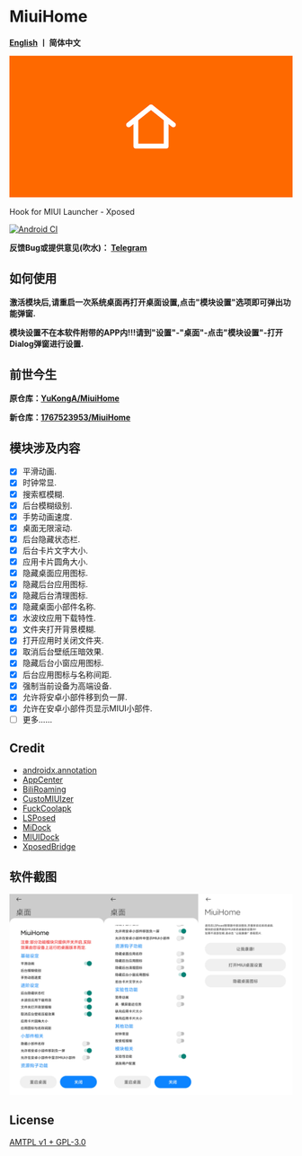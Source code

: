 # MiuiHome

__[English](https://github.com/1767523953/MiuiHome/blob/main/README.md)  丨 简体中文__

![Launcher](https://github.com/1767523953/MiuiHome/blob/main/Pic/Launcher.png)

Hook for MIUI Launcher - Xposed

[![Android CI](https://github.com/1767523953/MiuiHome/actions/workflows/main.yml/badge.svg)](https://github.com/1767523953/MiuiHome/actions/workflows/main.yml)

 __反馈Bug或提供意见(吹水)： [Telegram](https://t.me/MiuiHome_Xposed)__

## 如何使用

__激活模块后,请重启一次系统桌面再打开桌面设置,点击"模块设置"选项即可弹出功能弹窗.__

__模块设置不在本软件附带的APP内!!!请到"设置"-"桌面"-点击"模块设置"-打开Dialog弹窗进行设置.__

## 前世今生

__原仓库：[YuKongA/MiuiHome](https://github.com/YuKongA/MiuiHome)__

__新仓库：[1767523953/MiuiHome](https://github.com/1767523953/MiuiHome)__

## 模块涉及内容

- [x] 平滑动画.
- [x] 时钟常显.
- [x] 搜索框模糊.
- [x] 后台模糊级别.
- [x] 手势动画速度.
- [x] 桌面无限滚动.
- [x] 后台隐藏状态栏.
- [x] 后台卡片文字大小.
- [x] 应用卡片圆角大小.
- [x] 隐藏桌面应用图标.
- [x] 隐藏后台应用图标.
- [x] 隐藏后台清理图标.
- [x] 隐藏桌面小部件名称.
- [x] 水波纹应用下载特性.
- [x] 文件夹打开背景模糊.
- [x] 打开应用时关闭文件夹.
- [x] 取消后台壁纸压暗效果.
- [x] 隐藏后台小窗应用图标.
- [x] 后台应用图标与名称间距.
- [x] 强制当前设备为高端设备.
- [x] 允许将安卓小部件移到负一屏.
- [x] 允许在安卓小部件页显示MIUI小部件.
- [ ] 更多......

## Credit

- [androidx.annotation](https://android.googlesource.com/platform/frameworks/support/+/androidx-master-dev/annotation/annotation)
- [AppCenter](https://github.com/microsoft/appcenter)
- [BiliRoaming](https://github.com/yujincheng08/BiliRoaming/blob/master/LICENSE)
- [CustoMIUIzer](https://code.highspec.ru/Mikanoshi/CustoMIUIzer)
- [FuckCoolapk](https://github.com/ejiaogl/FuckCoolapk)
- [LSPosed](https://github.com/LSPosed/LSPosed)
- [MiDock](https://github.com/lamprose/MIDock)
- [MIUIDock](https://github.com/ouhoukyo/MIUIDock)
- [XposedBridge](https://github.com/rovo89/XposedBridge)

## 软件截图

![Screenshot](https://github.com/1767523953/MiuiHome/blob/main/Pic/Screenshot.png)

## License

[AMTPL v1 + GPL-3.0](LICENSE)
